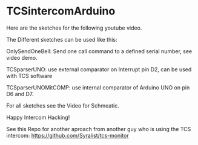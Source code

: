 # TCSintercomArduino

Here are the sketches for the following youtube video.

The Different sketches can be used like this: 

OnlySendOneBell: Send one call command to a defined serial number, see video demo.

TCSparserUNO: use external comparator on Interrupt pin D2, can be used with TCS software

TCSparserUNOMitCOMP: use internal comparator of Arduino UNO on pin D6 and D7.


For all sketches see the Video for Schmeatic.

Happy Intercom Hacking!





See this Repo for another aproach from another guy who is using the TCS intercom: https://github.com/Syralist/tcs-monitor
